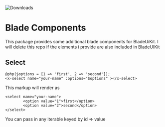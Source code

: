 
![Downloads](https://img.shields.io/packagist/dt/lloadout/blade-components.svg?style=flat-square)

# Blade Components

This package provides some additional blade components for BladeUiKit.
I will delete this repo if the elements i provide are also included in BladeUIKit

## Select 

```shell
@php($options = [1 => 'first', 2 => 'second']);
<x-select name="your-name" :options="$options" ></x-select>
```

This markup will render as

```shell
<select name="your-name">
        <option value="1">first</option>
        <option value="2">second</option>
</select>
```
You can pass in any iterable keyed by id => value
